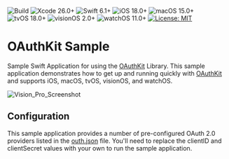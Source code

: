 ![Build](https://github.com/codefiesta/OAuthSample/actions/workflows/xcodebuild.yml/badge.svg)
![Xcode 26.0+](https://img.shields.io/badge/Xcode-26.0%2B-gold.svg)
![Swift 6.1+](https://img.shields.io/badge/Swift-6.1%2B-tomato.svg)
![iOS 18.0+](https://img.shields.io/badge/iOS-18.0%2B-crimson.svg)
![macOS 15.0+](https://img.shields.io/badge/macOS-15.0%2B-skyblue.svg)
![tvOS 18.0+](https://img.shields.io/badge/tvOS-18.0%2B-blue.svg)
![visionOS 2.0+](https://img.shields.io/badge/visionOS-2.0%2B-violet.svg)
![watchOS 11.0+](https://img.shields.io/badge/watchOS-11.0%2B-magenta.svg)
[![License: MIT](https://img.shields.io/badge/License-MIT-indigo.svg)](https://opensource.org/licenses/MIT)

# OAuthKit Sample
Sample Swift Application for using the [OAuthKit](https://github.com/codefiesta/OAuthKit) Library. This sample application demonstrates how to get up and running quickly with [OAuthKit](https://github.com/codefiesta/OAuthKit) and supports iOS, macOS, tvOS, visionOS, and watchOS.

![Vision_Pro_Screenshot](https://github.com/user-attachments/assets/692da254-e4db-4d65-a26f-1d2212975504)

## Configuration
This sample application provides a number of pre-configured OAuth 2.0 providers listed in the [outh.json](https://github.com/codefiesta/OAuthSample/blob/main/OAuthSample/Preview%20Content/oauth.json) file. You'll need to replace the clientID and clientSecret values with your own to run the sample application.
